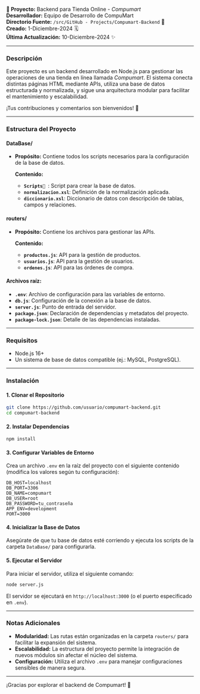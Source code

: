 

**🚀 Proyecto:** Backend para Tienda Online - *Compumart*  
**Desarrollador:** Equipo de Desarrollo de CompuMart  
**Directorio Fuente:** `/src/GitHub - Projects/Compumart-Backend` 📂  
**Creado:** 1-Diciembre-2024 🗓️  
**Última Actualización:** 10-Diciembre-2024 ✨  

---

### **Descripción**  
Este proyecto es un backend desarrollado en Node.js para gestionar las operaciones de una tienda en línea llamada *Compumart*. El sistema conecta distintas páginas HTML mediante APIs, utiliza una base de datos estructurada y normalizada, y sigue una arquitectura modular para facilitar el mantenimiento y escalabilidad.

¡Tus contribuciones y comentarios son bienvenidos! 🚀  

---

### **Estructura del Proyecto**

#### **DataBase/**
- **Propósito:** Contiene todos los scripts necesarios para la configuración de la base de datos.
  
  **Contenido:**
  - **`Scripts📂 `**: Script para crear la base de datos.
  - **`normalizacion.xsl`**: Definición de la normalización aplicada.
  - **`diccionario.xsl`**: Diccionario de datos con descripción de tablas, campos y relaciones.

#### **routers/**
- **Propósito:** Contiene los archivos para gestionar las APIs.

  **Contenido:**
  - **`productos.js`**: API para la gestión de productos.
  - **`usuarios.js`**: API para la gestión de usuarios.
  - **`ordenes.js`**: API para las órdenes de compra.

#### **Archivos raíz:**
- **`.env`**: Archivo de configuración para las variables de entorno.
- **`db.js`**: Configuración de la conexión a la base de datos.
- **`server.js`**: Punto de entrada del servidor.
- **`package.json`**: Declaración de dependencias y metadatos del proyecto.
- **`package-lock.json`**: Detalle de las dependencias instaladas.

---

### **Requisitos**
- Node.js 16+
- Un sistema de base de datos compatible (ej.: MySQL, PostgreSQL).

---

### **Instalación**

#### 1. Clonar el Repositorio  
```bash
git clone https://github.com/usuario/compumart-backend.git
cd compumart-backend
```

#### 2. Instalar Dependencias  
```bash
npm install
```

#### 3. Configurar Variables de Entorno  
Crea un archivo `.env` en la raíz del proyecto con el siguiente contenido (modifica los valores según tu configuración):  
```plaintext
DB_HOST=localhost
DB_PORT=3306
DB_NAME=compumart
DB_USER=root
DB_PASSWORD=tu_contraseña
APP_ENV=development
PORT=3000
```

#### 4. Inicializar la Base de Datos  
Asegúrate de que tu base de datos esté corriendo y ejecuta los scripts de la carpeta `DataBase/` para configurarla.

#### 5. Ejecutar el Servidor  
Para iniciar el servidor, utiliza el siguiente comando:  
```bash
node server.js
```
El servidor se ejecutará en `http://localhost:3000` (o el puerto especificado en `.env`).

---

### **Notas Adicionales**
- **Modularidad:** Las rutas están organizadas en la carpeta `routers/` para facilitar la expansión del sistema.  
- **Escalabilidad:** La estructura del proyecto permite la integración de nuevos módulos sin afectar el núcleo del sistema.  
- **Configuración:** Utiliza el archivo `.env` para manejar configuraciones sensibles de manera segura.

--- 

¡Gracias por explorar el backend de Compumart! 🌟
